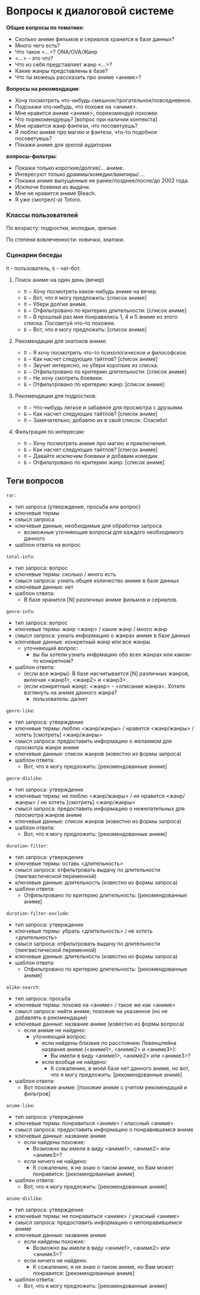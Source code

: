 # Вопросы к диалоговой системе

**Общие вопросы по тематике**:

- Сколько аниме фильмов и сериалов хранится в базе данных?
- Много чего есть?
- Что такое <...>? ONA/OVA/Жанр
- <...> - это что?
- Что из себя представляет жанр <...>?
- Какие жанры представлены в базе?
- Что ты можешь рассказать про аниме <аниме>?

**Вопросы на рекомендации**:

- Хочу посмотреть что-нибудь смешное/трогательное/повседневное.
- Подскажи что-нибудь, что похоже на <аниме>.
- Мне нравится аниме <аниме>, порекомендуй похожее.
- Что порекомендуешь? [вопрос при наличии контекста]
- Мне нравится жанр фэнтези, что посоветуешь?
- Я люблю аниме про магию и фэнтези, что-то подобное посоветуешь?
- Покажи аниме для зрелой аудитории.

**вопросы-фильтры**:

- Покажи только короткие/долгие/... аниме.
- Интересуют только драммы/комедии/вампиры/....
- Покажи аниме выпущенные не ранее/позднее/после/до 2002 года.
- Исключи боевики из выдачи.
- Мне не нравится аниме Bleach.
- Я уже смотрел(-а) Totoro.

### Классы пользователей

По возрасту: подростки, молодые, зрелые.

По степени вовлеченности: новички, знатоки.

### Сценарии беседы

`П` - пользователь, `Б` - чат-бот.

1. Поиск аниме на один день (вечер)

    - `П` $-$ Хочу посмотреть какое-нибудь аниме на вечер.
    - `Б` $-$ Вот, что я могу предложить: [список аниме]
    - `П` $-$ Убери долгие аниме.
    - `Б` $-$ Отфильтровано по критерию длительности: [список аниме]
    - `П` $-$ В прошлый раз мне понравились 1, 4 и 5 аниме из этого списка. Посоветуй что-то похожее.
    - `Б` $-$ Вот, что я могу предложить: [список аниме]

2. Рекомендации для знатоков аниме:
   - `П` $-$ Я хочу посмотреть что-то психологическое и философское.
   - `Б` $-$ Как насчет следующих тайтлов? [список аниме]
   - `П` $-$ Звучит интересно, но убери короткие из списка.
   - `Б` $-$ Отфильтровано по критерию длительности: [список аниме]
   - `П` $-$ Не хочу смотреть боевики.
   - `Б` $-$ Отфильтровано по критерию жанр: [список аниме]   

3. Рекомендации для подростков:
   - `П` $-$ Что-нибудь легкое и забавное для просмотра с друзьями.
   - `Б` $-$ Как насчет следующих тайтлов? [список аниме]
   - `П` $-$ Замечательно, добавлю их в свой список. Спасибо!

4. Фильтрация по интересам:
   - `П` $-$ Хочу посмотреть аниме про магию и приключения.
   - `Б` $-$ Как насчет следующих тайтлов? [список аниме]
   - `П` $-$ Давайте исключим боевики и добавим комедии.
   - `Б` $-$ Отфильтровано по критерию жанр: [список аниме]

## Теги вопросов

`тэг`:
   - тип запроса (утверждение, просьба или вопрос)
   - ключевые термы
   - смысл запроса
   - ключевые данные, необходимые для обработки запроса
      - возможные уточняющие вопросы для каждого необходимого данного
   - шаблон ответа на вопрос

`total-info`:
   - тип запроса: вопрос
   - ключевые термы: сколько / много есть
   - смысл запроса: узнать общее количество аниме в базе данных
   - ключевые данные: нет
   - шаблон ответа:
      - В базе хранится [N] различных аниме фильмов и сериалов.

`genre-info`:
   - тип запроса: вопрос
   - ключевые термы: жанр <жанр> / какие жанр / много жанр
   - смысл запроса: узнать информацию о жанрах аниме в базе данных
   - ключевые данные: конкретный жанр или все жанры
      - уточняющий вопрос:
         - вы бы хотели узнать инфрмацию обо всех жанрах или каком-то конкретном?
   - шаблон ответа:
      - (если все жанры): В базе насчитывается [N] различных жанров, включая <жанр1>, <жанр2> и <жанр3>.
      - (если конкретный жанр): <жанр> - <описание жанра>. Хотите взглянуть на аниме данного жанра?
         - пользователь: да/нет

`genre-like`:
   - тип запроса: утверждение
   - ключевые термы: люблю <жанр/жанры> / нравится <жанр/жанры> / хотеть [смотреть] <жанр/жанры>
   - смысл запроса: предоставить информацию о желаемом для просмотра жанре аниме
   - ключевые данные: список жанров (известно из формы запроса)
   - шаблон ответа:
      - Вот, что я могу предложить: [рекомендованные аниме]

`genre-dislike`:
   - тип запроса: утверждение
   - ключевые термы: не люблю <жанр/жанры> / не нравится <жанр/жанры> / не хотеть [смотреть] <жанр/жанры>
   - смысл запроса: предоставить информацию о нежелательных для просмотра жанров аниме
   - ключевые данные: список жанров (известно из формы запроса)
   - шаблон ответа:
      - Вот, что я могу предложить: [рекомендованные аниме]

`duration-filter`:
   - тип запроса: утверждение
   - ключевые термы: оставь <длительность>
   - смысл запроса: отфильтровать выдачу по длительности (лингвистической переменной)
   - ключевые данные: длительность (известно из формы запроса)
   - шаблон ответа:
      - Отфильтровано по критерию длительность: [рекомендованные аниме]

`duration-filter-exclude`:
   - тип запроса: утверждение
   - ключевые термы: убрать <длительность> / не хотеть <длительность>
   - смысл запроса: отфильтровать выдачу по длительности (лингвистической переменной)
   - ключевые данные: длительность (известно из формы запроса)
   - шаблон ответа:
      - Отфильтровано по критерию длительность: [рекомендованные аниме]

`alike-search`:
   - тип запроса: просьба
   - ключевые термы: похоже на <аниме> / такое же как <аниме>
   - смысл запроса: найти аниме, похожие на указанное (но не добавлять в рекомендации)
   - ключевые данные: название аниме (известно из формы вопроса)
      - если аниме не найдено:
         - уточняющий вопрос:
            - если найдены близкие по расстоянию Левенштейна названия аниме (<аниме1>, <аниме2> и <аниме3>):
               - Вы имели в виду <аниме1>, <аниме2> или <аниме3>?
            - если вообще не найдено:
               - К сожалению, в моей базе нет данного аниме, но вот, что я могу предложить: [рекомендованные аниме]
   - шаблон ответа:
      - Вот похожие аниме: [похожие аниме с учетом рекомендаций и фильтров]

`anime-like`:
   - тип запроса: утверждение
   - ключевые термы: понравиться <аниме> / классный <аниме>
   - смысл запроса: предоставить информацию о понравившемся аниме
   - ключевые данные: название аниме
      - если найдены похожие:
         - Возможно вы имели в виду <аниме1>, <аниме2> или <аниме3>?
      - если ничего не найдено:
         - К сожалению, я не знаю о таком аниме, но Вам может понравится: [рекомендованные аниме]
   - шаблон ответа:
      - Вот, что я могу предложить: [рекомендованные аниме]

`anime-dislike`:
   - тип запроса: утверждение
   - ключевые термы: не понравиться <аниме> / ужасный <аниме>
   - смысл запроса: предоставить информацию о непонравившемся аниме
   - ключевые данные: название аниме
      - если найдены похожие:
         - Возможно вы имели в виду <аниме1>, <аниме2> или <аниме3>?
      - если ничего не найдено:
         - К сожалению, я не знаю о таком аниме, но Вам может понравится: [рекомендованные аниме]
   - шаблон ответа:
      - Вот, что я могу предложить: [рекомендованные аниме]
